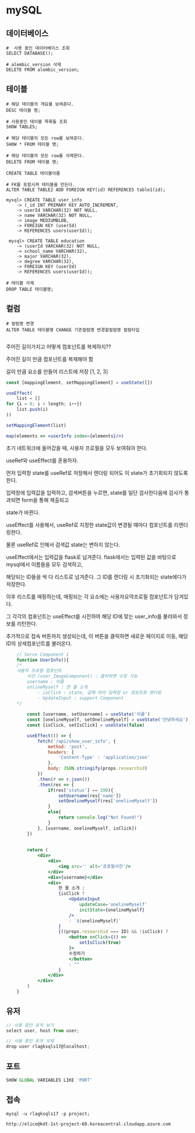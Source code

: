 # mySQL  

## 데이터베이스

```mysql
#  사용 중인 데이터베이스 조회
SELECT DATABASE();

# alembic_version 삭제 
DELETE FROM alembic_version;
```

## 테이블

```mysql
# 해당 테이블의 개요를 보여준다.
DESC 테이블 명;

# 사용중인 테이블 목록들 조회
SHOW TABLES;

# 해당 테이블의 모든 row를 보여준다.
SHOW * FROM 테이블 명;

# 해당 테이블의 모든 row를 삭제한다.  
DELETE FROM 테이블 명;

CREATE TABLE 테이블이름

# FK를 포함시켜 테이블을 만든다.
ALTER TABLE TABLE2 ADD FOREIGN KEY(id) REFERENCES table1(id);

mysql> CREATE TABLE user_info
    -> (_id INT PRIMARY KEY AUTO_INCREMENT,
    -> userId VARCHAR(32) NOT NULL,
    -> name VARCHAR(32) NOT NULL,
    -> image MEDIUMBLOB,
    -> FOREIGN KEY (userId)
    -> REFERENCES users(userId));
    
 mysql> CREATE TABLE education
    -> (userId VARCHAR(32) NOT NULL,
    -> school_name VARCHAR(32),
    -> major VARCHAR(32),
    -> degree VARCHAR(32),
    -> FOREIGN KEY (userId)
    -> REFERENCES users(userId));
 
# 테이블 삭제
DROP TABLE 테이블명;

```

## 컬럼  

```mysql
# 컬럼명 변경 
ALTER TABLE 테이블명 CHANGE 기존컬럼명 변경할컬럼명 컬럼타입
```

```python

```

주어진 길이가지고 어떻게 컴포넌트를 복제하지??

주어진 길이 만큼 컴포넌트를 복제해야 함  

길이 만큼 요소를 만들어 리스트에 저장 [1, 2, 3]



```jsx
const [mappingElement, setMappingElement] = useState([])

useEffect(
    list = []
for {i = 0; i < length; i++}(
	list.push(i)
))

setMappingElement(list)

map(elements => <userInfo index={elements}/>)
```



초기 네트워크에 들어갔을 때, 사용자 프로필을 모두 보여줘야 한다.  

useRef와 useEffect를 혼용하자.  

먼저 입력창 state를 useRef로 저장해서 렌더링 되어도 이 state가 초기회되지 않도록 한다.  



입력창에 입력값을 입력하고, 검색버튼을 누르면, state를 일단 검사한다음에 검사가 통과되면 form을 통해 제출되고 

state가 바뀐다.



useEffect를 사용해서, useRef로 지정한 state값이 변경될 때마다 컴포넌트를 리렌더링한다.

물론 useRef로 인해서 검색값 state는 변하지 않는다.



useEffect에서는 입력값을 flask로 넘겨준다. flask에서는 입력된 값을 바탕으로 mysql에서 이름들을 모두 검색하고, 

해당되는 ID들을 싹 다 리스트로 넘겨준다. 그 ID를 렌더링 시 초기화되는 state에다가 저장한다.



이후 리스트를 매핑하는데, 매핑되는 각 요소에는 사용자요약프로필 컴포넌트가 담겨있다. 

그 각각의 컴포넌트는 useEffect를 시전하여 해당 ID에 맞는 user_info를 불러와서 정보를 리턴한다.

추가적으로 접속 버튼까지 생성되는데, 이 버튼을 클릭하면 새로운 페이지로 이동, 해당 ID의 상세컴포넌트를 불러온다.  



```jsx
    // Serve Component 1
    function UserInfo(){
    /*
    사용자 프로필 컴포넌트
        사진 (user_ImageComponent) : 클릭하면 수정 가능
        username : 이름 
        onlineMyself : 한 줄 소개 
            - isClick : state, 값에 따라 입력창 or 정보조회 렌더링 
            - UpdateInput : support Component
    */
        
        const [username, setUsername] = useState('이름')
        const [onelineMyself, setOnelineMyself] = useState('안녕하세요')
        const [isClick, setIsClick] = useState(false)

        useEffect(() => {
            fetch('/api/show_user_info', {
                method: 'post',
                headers: {
                    'Content-Type' : 'application/json'
                },
                body: JSON.stringify(props.researchid)
            })
            .then(r => r.json())
            .then(res => {
                if(res['status'] == 200){
                    setUsername(res['name'])
                    setOnelineMyself(res['onelineMyself'])
                }
                else{
                    return console.log("Not Found!")
                }
            }, [username, onelineMyself, isClick])
        })
        
    
        return (
            <div>
                <div>
                    <img src='' alt='프로필사진'/>
                </div>
                <div>{username}</div>
                <div>
                    한 줄 소개 :
                    {isClick ? 
                        <UpdateInput 
                            updateCase='onelineMyself' 
                            initState={onelineMyself}
                        /> 
                        : `${onelineMyself}`
                    }
                    {((props.researchid === ID) && !isClick) ? 
                        <button onClick={() => 
                            setIsClick(true)
                        }>
                        수정하기
                        </button>
                        : ""
                    }
                </div>
            </div>
        )
    }
```

## 유저  

```js
// 사용 중인 유저 보기
select user, host from user;

// 사용 중인 유저 삭제
drop user rlagksqls17@localhost;
```



## 포트  

```js
SHOW GLOBAL VARIABLES LIKE 'PORT'
```

## 접속

```mysql
mysql -u rlagksqls17 -p project;

http://elice@kdt-1st-project-60.koreacentral.cloudapp.azure.com
```


